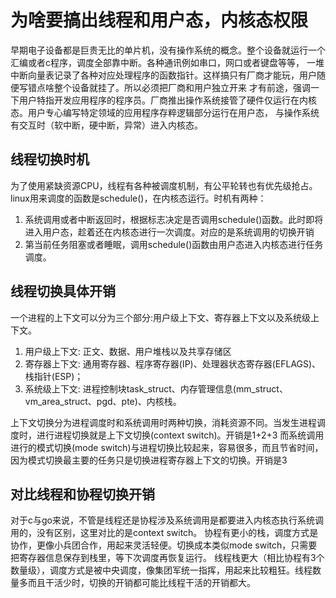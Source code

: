 # 为啥要搞出线程和用户态，内核态权限

早期电子设备都是巨贵无比的单片机，没有操作系统的概念。整个设备就运行一个汇编或者c程序，调度全部靠中断。各种通讯例如串口，网口或者键盘等等，
一堆中断向量表记录了各种对应处理程序的函数指针。这样搞只有厂商才能玩，用户随便写错点啥整个设备就挂了。所以必须把厂商和用户独立开来
才有前途，强调一下用户特指开发应用程序的程序员。厂商推出操作系统接管了硬件仅运行在内核态。用户专心编写特定领域的应用程序存粹逻辑部分运行在用户态，
与操作系统有交互时（软中断，硬中断，异常）进入内核态。

## 线程切换时机

为了使用紧缺资源CPU，线程有各种被调度机制，有公平轮转也有优先级抢占。linux用来调度的函数是schedule()，在内核态运行。时机有两种：

1. 系统调用或者中断返回时，根据标志决定是否调用schedule()函数。此时即将进入用户态，趁着还在内核态进行一次调度。对应的是系统调用的切换开销
2. 第当前任务阻塞或者睡眠，调用schedule()函数由用户态进入内核态进行任务调度。

## 线程切换具体开销

一个进程的上下文可以分为三个部分:用户级上下文、寄存器上下文以及系统级上下文。

1. 用户级上下文: 正文、数据、用户堆栈以及共享存储区
2. 寄存器上下文: 通用寄存器、程序寄存器(IP)、处理器状态寄存器(EFLAGS)、栈指针(ESP)；
3. 系统级上下文: 进程控制块task_struct、内存管理信息(mm_struct、vm_area_struct、pgd、pte)、内核栈。

上下文切换分为进程调度时和系统调用时两种切换，消耗资源不同。当发生进程调度时，进行进程切换就是上下文切换(context switch)。开销是1+2+3
而系统调用进行的模式切换(mode switch)与进程切换比较起来，容易很多，而且节省时间，因为模式切换最主要的任务只是切换进程寄存器上下文的切换。开销是3

## 对比线程和协程切换开销

对于c与go来说，不管是线程还是协程涉及系统调用是都要进入内核态执行系统调用的，没有区别，这里对比的是context switch。
协程有更小的栈，调度方式是协作，更像小兵团合作，用起来灵活轻便。切换成本类似mode switch，只需要把寄存器信息保存到栈里，等下次调度再恢复运行。
线程栈更大（相比协程有3个数量级），调度方式是被中央调度，像集团军统一指挥，用起来比较粗狂。线程数量多而且干活少时，切换的开销都可能比线程干活的开销都大。
